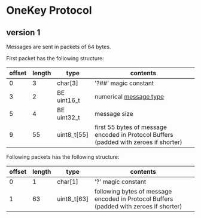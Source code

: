 # OneKey Protocol

## version 1

Messages are sent in packets of 64 bytes.

First packet has the following structure:

| offset | length | type        | contents                                                                              |
|--------|--------|-------------|---------------------------------------------------------------------------------------|
|      0 |      3 | char[3]     | '?##' magic constant                                                                  |
|      3 |      2 | BE uint16_t | numerical [message type](https://github.com/OneKeyHQ/firmware/blob/touch/common/protob/messages.proto)                                          |
|      5 |      4 | BE uint32_t | message size                                                                          |
|      9 |     55 | uint8_t[55] | first 55 bytes of message encoded in Protocol Buffers (padded with zeroes if shorter) |

Following packets has the following structure:

| offset | length | type        | contents                                                                               |
|--------|--------|-------------|----------------------------------------------------------------------------------------|
|      0 |      1 | char[1]     | '?' magic constant                                                                     |
|      1 |     63 | uint8_t[63] | following bytes of message encoded in Protocol Buffers (padded with zeroes if shorter) |
